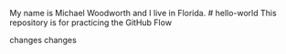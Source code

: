 My name is Michael Woodworth and I live in Florida. # hello-world
This repository is for practicing the GitHub Flow

changes
changes
